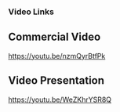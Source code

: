 ### Video Links
## Commercial Video
https://youtu.be/nzmQyrBtfPk
## Video Presentation
https://youtu.be/WeZKhrYSR8Q